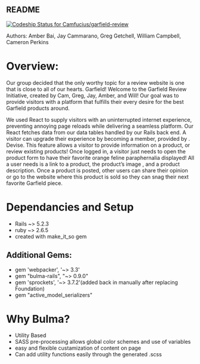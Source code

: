 ## README

[![Codeship Status for Camfucius/garfield-review](https://app.codeship.com/projects/7bfceee0-ace2-0138-76d2-4a64f987a7c0/status?branch=master)](https://app.codeship.com/projects/403539)

Authors: Amber Bai, Jay Cammarano, Greg Getchell, William Campbell, Cameron Perkins

# Overview:

Our group decided that the only worthy topic for a review website is one that is close to all of our hearts. Garfield! Welcome to the Garfield Review Initiative, created by Cam, Greg, Jay, Amber, and Will! Our goal was to provide visitors with a platform that fulfills their every desire for the best Garfield products around. 

We used React to supply visitors with an uninterrupted internet experience, preventing annoying page reloads while delivering a seamless platform.  Our React fetches data from our data tables handled by our Rails back end. A visitor can upgrade their experience by becoming a member, provided by . Devise. This feature allows a visitor to provide information on a product, or review existing products! 
Once logged in, a visitor just needs to open the product form to have their favorite orange feline paraphernalia displayed! All a user needs is a link to a product, the product’s image , and a product description. Once a product is posted, other users can share their opinion or go to the website where this product is sold so they can snag their next favorite Garfield piece. 

# Dependancies and Setup
- Rails ~> 5.2.3
- ruby ~> 2.6.5
- created with make_it_so gem

## Additional Gems:
- gem 'webpacker', '~> 3.3'
- gem "bulma-rails", "~> 0.9.0"
- gem 'sprockets', '~> 3.7.2'(added back in manually after replacing Foundation)
- gem "active_model_serializers"

# Why Bulma?
- Utility Based
- SASS pre-processing allows global color schemes and use of variables
- easy and flexible custamization of content on page
- Can add utility functions easily through the generated .scss
